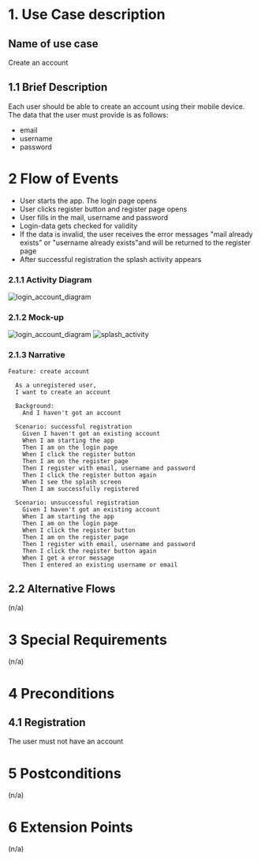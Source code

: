 # 1. Use Case description

## Name of use case

Create an account

## 1.1 Brief Description

Each user should be able to create an account using their mobile device. The data that the user must provide is as follows:
- email
- username
- password

# 2 Flow of Events

- User starts the app. The login page opens
- User clicks register button and register page opens
- User fills in the mail, username and password
- Login-data gets checked for validity
- If the data is invalid, the user receives the error messages "mail already exists" or "username already exists"and will be returned to the register page
- After successful registration the splash activity appears


### 2.1.1 Activity Diagram

![login_account_diagram](./register_ad.drawio.svg)

### 2.1.2 Mock-up

![login_account_diagram](./Registrierung.png)
![splash_activity](../splash_activity.png)



### 2.1.3 Narrative

```gherkin
Feature: create account

  As a unregistered user,
  I want to create an account

  Background:
    And I haven't got an account 

  Scenario: successful registration
    Given I haven't got an existing account
    When I am starting the app
    Then I am on the login page
    When I click the register button
    Then I am on the register page
    Then I register with email, username and password
    Then I click the register button again
    When I see the splash screen
    Then I am successfully registered
    
  Scenario: unsuccessful registration
    Given I haven't got an existing account
    When I am starting the app
    Then I am on the login page
    When I click the register button
    Then I am on the register page
    Then I register with email, username and password
    Then I click the register button again
    When I get a error message
    Then I entered an existing username or email
```

## 2.2 Alternative Flows

(n/a)

# 3 Special Requirements

(n/a)

# 4 Preconditions

## 4.1 Registration
The user must not have an account
# 5 Postconditions

(n/a)

# 6 Extension Points

(n/a)